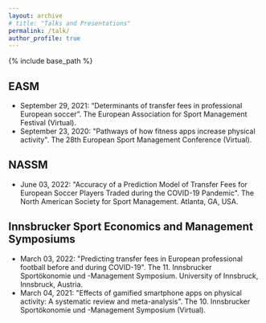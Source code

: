 ```yaml
---
layout: archive
# title: "Talks and Presentations"
permalink: /talk/
author_profile: true
---
```

{% include base_path %}


## EASM

* September 29, 2021: “Determinants of transfer fees in professional European soccer”. The European Association for Sport Management Festival (Virtual).
* September 23, 2020: "Pathways of how fitness apps increase physical activity". The 28th European Sport Management Conference (Virtual).

## NASSM

* June 03, 2022: "Accuracy of a Prediction Model of Transfer Fees for European Soccer Players Traded during the COVID-19 Pandemic". The North American Society for Sport Management. Atlanta, GA, USA.

## Innsbrucker Sport Economics and Management Symposiums

* March 03, 2022: "Predicting transfer fees in European professional football before and during COVID-19". The 11. Innsbrucker Sportökonomie und -Management Symposium. University of Innsbruck, Innsbruck, Austria.
* March 04, 2021: "Effects of gamified smartphone apps on physical activity: A systematic review and meta-analysis". The 10. Innsbrucker Sportökonomie und -Management Symposium (Virtual).

